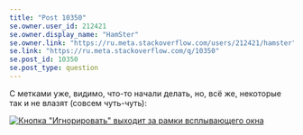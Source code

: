 ```yaml
---
title: "Post 10350"
se.owner.user_id: 212421
se.owner.display_name: "HamSter"
se.owner.link: "https://ru.meta.stackoverflow.com/users/212421/hamster"
se.link: "https://ru.meta.stackoverflow.com/q/10350"
se.post_id: 10350
se.post_type: question
---
```

<p>С метками уже, видимо, что-то начали делать, но, всё же, некоторые так и не влазят (совсем чуть-чуть):</p>

<p><a href="https://i.stack.imgur.com/riqgI.png" rel="nofollow noreferrer"><img src="https://i.stack.imgur.com/riqgI.png" alt="Кнопка &quot;Игнорировать&quot; выходит за рамки всплывающего окна"></a></p>
